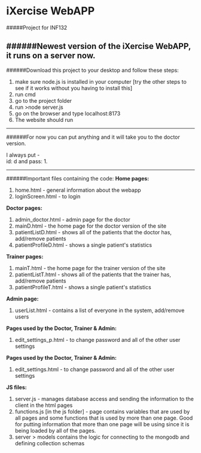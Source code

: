 # iXercise WebAPP
#####Project for INF132

######Newest version of the iXercise WebAPP, it runs on a server now.
---
######Download this project to your desktop and follow these steps:

1. make sure node.js is installed in your computer [try the other steps to see if it works without you having to install this]
2. run cmd
3. go to the project folder
4. run >node server.js
5. go on the browser and type localhost:8173
6. The website should run

---
######For now you can put anything and it will take you to the doctor version. 

I always put -  
id: d
and pass: 1.

---
######Important files containing the code: 
**Home pages:**

1. home.html - general information about the webapp
2. loginScreen.html - to login

**Doctor pages:**

1. admin_doctor.html - admin page for the doctor
2. mainD.html - the home page for the doctor version of the site
3. patientListD.html - shows all of the patients that the doctor has, add/remove patients
4. patientProfileD.html - shows a single patient's statistics 

**Trainer pages:**

1. mainT.html - the home page for the trainer version of the site 
2. patientListT.html - shows all of the patients that the trainer has, add/remove patients
3. patientProfileT.html - shows a single patient's statistics 

**Admin page:**

1. userList.html - contains a list of everyone in the system, add/remove users

**Pages used by the Doctor, Trainer & Admin:**

1. edit_settings_p.html - to change password and all of the other user settings

**Pages used by the Doctor, Trainer & Admin:**

1. edit_settings.html - to change password and all of the other user settings

**JS files:**

1. server.js - manages database access and sending the information to the client in the html pages
2. functions.js [in the js folder] - page contains variables that are used by all pages and some functions that is used by more than one page. Good for putting information that more than one page will be using since it is being loaded by all of the pages.
3. server > models contains the logic for connecting to the mongodb and defining collection schemas
